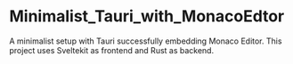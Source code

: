 # Minimalist_Tauri_with_MonacoEdtor
A minimalist setup with Tauri successfully embedding Monaco Editor. This project uses Sveltekit as frontend and Rust as backend.
